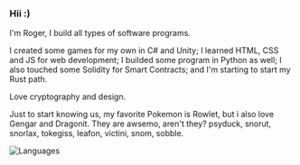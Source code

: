 ### Hii :)

I'm Roger, I build all types of software programs. 

I created some games for my own in C# and Unity; I learned HTML, CSS and JS for web development; I builded some program in Python as well; I also touched some Solidity for Smart Contracts; and I'm starting to start my Rust path.

Love cryptography and design.

Just to start knowing us, my favorite Pokemon is Rowlet, but i also love Gengar and Dragonit. They are awsemo, aren't they? psyduck, snorut, snorlax, tokegiss, leafon, victini, snom, sobble.

![Languages](https://github-readme-stats.vercel.app/api/top-langs/?username=Gasofa06&layout=compact)
